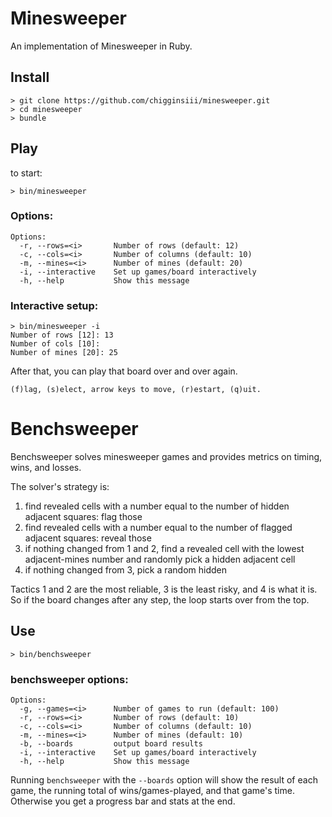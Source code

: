 # Minesweeper

An implementation of Minesweeper in Ruby. 

## Install

```
> git clone https://github.com/chigginsiii/minesweeper.git
> cd minesweeper
> bundle
```

## Play

to start:

```
> bin/minesweeper
```

### Options:

```
Options:
  -r, --rows=<i>       Number of rows (default: 12)
  -c, --cols=<i>       Number of columns (default: 10)
  -m, --mines=<i>      Number of mines (default: 20)
  -i, --interactive    Set up games/board interactively
  -h, --help           Show this message
 ```

### Interactive setup:

```
> bin/minesweeper -i
Number of rows [12]: 13
Number of cols [10]:
Number of mines [20]: 25
```

After that, you can play that board over and over again.

```
(f)lag, (s)elect, arrow keys to move, (r)estart, (q)uit.
```

# Benchsweeper

Benchsweeper solves minesweeper games and provides metrics on timing, wins, and losses.

The solver's strategy is:

1. find revealed cells with a number equal to the number of hidden adjacent squares: flag those
2. find revealed cells with a number equal to the number of flagged adjacent squares: reveal those
3. if nothing changed from 1 and 2, find a revealed cell with the lowest adjacent-mines number and randomly pick a hidden adjacent cell
4. if nothing changed from 3, pick a random hidden

Tactics 1 and 2 are the most reliable, 3 is the least risky, and 4 is what it is. So if the board changes after any step, the loop starts over from the top.

## Use

```
> bin/benchsweeper
```

### benchsweeper options:

```
Options:
  -g, --games=<i>      Number of games to run (default: 100)
  -r, --rows=<i>       Number of rows (default: 10)
  -c, --cols=<i>       Number of columns (default: 10)
  -m, --mines=<i>      Number of mines (default: 10)
  -b, --boards         output board results
  -i, --interactive    Set up games/board interactively
  -h, --help           Show this message
```

Running `benchsweeper` with the `--boards` option will show the result of each game, the running total of wins/games-played, and that game's time. Otherwise you get a progress bar and stats at the end.
